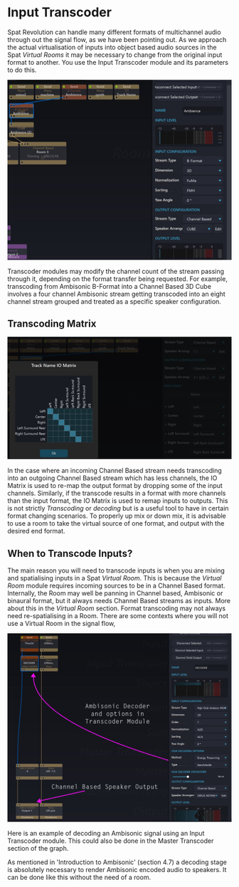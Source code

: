 # Input Transcoder

Spat Revolution can handle many different formats of multichannel audio through
out the signal flow, as we have been pointing out. As we approach the actual virtualisation of inputs into object based audio sources in the Spat _Virtual Rooms_ it may
be necessary to change from the original input format to another. You use the Input
Transcoder module and its parameters to do this.

![](include/SpatRevolution_UserGuide_-084.jpg)

Transcoder modules may modify the channel count of the stream passing through
it, depending on the format transfer being requested. For example, transcoding
from Ambisonic B-Format into a Channel Based 3D Cube involves a four channel
Ambisonic stream getting transcoded into an eight channel stream grouped and
treated as a specific speaker configuration.

## Transcoding Matrix

![](include/SpatRevolution_UserGuide_-086.jpg)

In the case where an incoming Channel Based stream needs transcoding into an
outgoing Channel Based stream which has less channels, the IO Matrix is used to
re-map the output format by dropping some of the input channels. Similarly, if the
transcode results in a format with more channels than the input format, the IO Matrix is used to remap inputs to outputs. This is not strictly _Transcoding_ or _decoding_
but is a useful tool to have in certain format changing scenarios. To properly up mix
or down mix, it is advisable to use a room to take the virtual source of one format,
and output with the desired end format.

## When to Transcode Inputs?

The main reason you will need to transcode inputs is when you are mixing and spatialising inputs in a Spat _Virtual Room_. This is because the _Virtual Room_ module requires incoming sources to be in a Channel Based format. Internally, the Room may
well be panning in Channel based, Ambisonic or binaural format, but it always
needs Channel Based streams as inputs. More about this in the _Virtual Room_ section. Format transcoding may not always need re-spatialising in a Room. There are
some contexts where you will not use a Virtual Room in the signal flow,

![](include/SpatRevolution_UserGuide_-088.jpg)

Here is an example of decoding an Ambisonic signal using an Input
Transcoder module. This could also be done in the Master Transcoder section of the graph.

As mentioned in 'Introduction to Ambisonic' (section 4.7) a decoding stage is absolutely necessary to
render Ambisonic encoded audio to speakers. It can be done like this without the need of a room.
